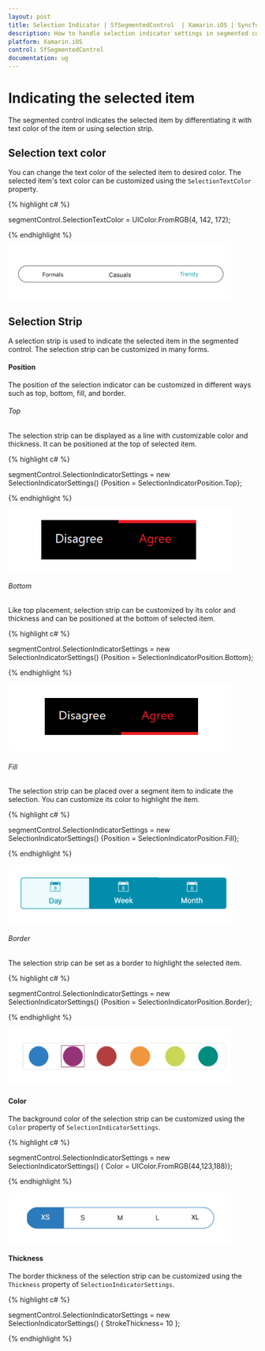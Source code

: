 ```yaml
---
layout: post
title: Selection Indicator | SfSegmentedControl  | Xamarin.iOS | Syncfusion
description: How to handle selection indicator settings in segmented control
platform: Xamarin.iOS
control: SfSegmentedControl
documentation: ug
---
```


# Indicating the selected item

The segmented control indicates the selected item by differentiating it with text color of the item or using selection strip.

## Selection text color

You can change the text color of the selected item to desired color. The selected item's text color can be customized using the `SelectionTextColor` property.

{% highlight c# %}

segmentControl.SelectionTextColor = UIColor.FromRGB(4, 142, 172);

{% endhighlight %}

![](images/Selection-indicator/SegmentedControl_Selectiontextcolor.png)

## Selection Strip

A selection strip is used to indicate the selected item in the segmented control. The selection strip can be customized in many forms.

#### Position

The position of the selection indicator can be customized in different ways such as top, bottom, fill, and border.

###### Top

The selection strip can be displayed as a line with customizable color and thickness. It can be positioned at the top of selected item.

{% highlight c# %}

segmentControl.SelectionIndicatorSettings = new SelectionIndicatorSettings() {Position = SelectionIndicatorPosition.Top};

{% endhighlight %}


![](images/Selection-indicator/SegmentedControl_Top.png)

###### Bottom

Like top placement, selection strip can be customized by its color and thickness and can be positioned at the bottom of selected item.

{% highlight c# %}

segmentControl.SelectionIndicatorSettings = new SelectionIndicatorSettings() {Position = SelectionIndicatorPosition.Bottom};

{% endhighlight %}

![](images/Selection-indicator/SegmentedControl_Bottom.png)

###### Fill

The selection strip can be placed over a segment item to indicate the selection. You can customize its color to highlight the item.

{% highlight c# %}

segmentControl.SelectionIndicatorSettings = new SelectionIndicatorSettings() {Position = SelectionIndicatorPosition.Fill};

{% endhighlight %}

![](images/Selection-indicator/SegmentedControl_Fill.png)

###### Border

The selection strip can be set as a border to highlight the selected item.

{% highlight c# %}

segmentControl.SelectionIndicatorSettings = new SelectionIndicatorSettings() {Position = SelectionIndicatorPosition.Border};

{% endhighlight %}

![](images/Selection-indicator/SegmentedControl_Border.png)

#### Color

The background color of the selection strip can be customized using the `Color` property of `SelectionIndicatorSettings`.

{% highlight c# %}

segmentControl.SelectionIndicatorSettings = new SelectionIndicatorSettings() { Color = UIColor.FromRGB(44,123,188)};

{% endhighlight %}

![](images/Selection-indicator/SegmentedControl_Stripcolor.png)

#### Thickness

The border thickness of the selection strip can be customized using the `Thickness` property of `SelectionIndicatorSettings`.

{% highlight c# %}

segmentControl.SelectionIndicatorSettings = new SelectionIndicatorSettings() { StrokeThickness= 10 };

{% endhighlight %}





